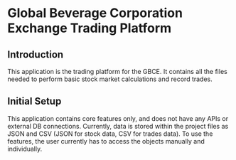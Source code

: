 <h1>Global Beverage Corporation Exchange Trading Platform</h1>

<h2>Introduction</h2>
This application is the trading platform for the GBCE. It contains all the files needed to perform basic stock market calculations and record trades.

<h2>Initial Setup</h2>
This application contains core features only, and does not have any APIs or external DB connections.
Currently, data is stored within the project files as JSON and CSV (JSON for stock data, CSV for trades data).
To use the features, the user currently has to access the objects manually and individually.


